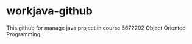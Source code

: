 # workjava-github
This github for manage java project in course 5672202 Object Oriented Programming.
